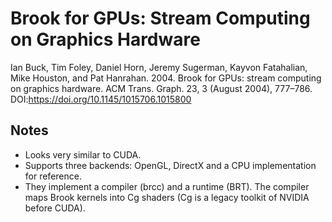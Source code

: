 # Brook for GPUs: Stream Computing on Graphics Hardware

Ian Buck, Tim Foley, Daniel Horn, Jeremy Sugerman, Kayvon Fatahalian, Mike Houston, and Pat Hanrahan. 2004. Brook for GPUs: stream computing on graphics hardware. ACM Trans. Graph. 23, 3 (August 2004), 777–786. DOI:https://doi.org/10.1145/1015706.1015800

## Notes

* Looks very similar to CUDA. 
* Supports three backends: OpenGL, DirectX and a CPU implementation for reference.
* They implement a compiler (brcc) and a runtime (BRT). The compiler maps Brook kernels into Cg shaders (Cg is a legacy toolkit of NVIDIA before CUDA).